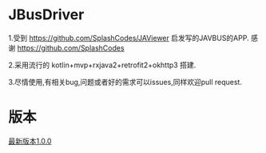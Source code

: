 # JBusDriver
1.受到 https://github.com/SplashCodes/JAViewer 启发写的JAVBUS的APP. 感谢 https://github.com/SplashCodes

2.采用流行的 kotlin+mvp+rxjava2+retrofit2+okhttp3 搭建.

3.尽情使用,有相关bug,问题或者好的需求可以issues,同样欢迎pull request.

# 版本
[最新版本1.0.0](https://github.com/Ccixyj/JBusDriver/releases)

